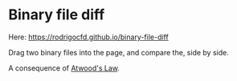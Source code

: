 # Binary file diff

Here: https://rodrigocfd.github.io/binary-file-diff

Drag two binary files into the page, and compare the, side by side.

A consequence of [Atwood's Law](https://blog.codinghorror.com/the-principle-of-least-power/).